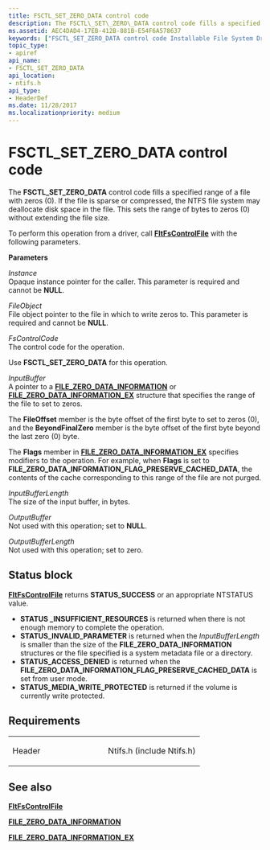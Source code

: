 ```yaml
---
title: FSCTL_SET_ZERO_DATA control code
description: The FSCTL\_SET\_ZERO\_DATA control code fills a specified range of a file with zeros (0).
ms.assetid: AEC4DAD4-17EB-412B-881B-E54F6A578637
keywords: ["FSCTL_SET_ZERO_DATA control code Installable File System Drivers"]
topic_type:
- apiref
api_name:
- FSCTL_SET_ZERO_DATA
api_location:
- ntifs.h
api_type:
- HeaderDef
ms.date: 11/28/2017
ms.localizationpriority: medium
---
```


# FSCTL\_SET\_ZERO\_DATA control code


The **FSCTL\_SET\_ZERO\_DATA** control code fills a specified range of a file with zeros (0). If the file is sparse or compressed, the NTFS file system may deallocate disk space in the file. This sets the range of bytes to zeros (0) without extending the file size.

To perform this operation from a driver, call [**FltFsControlFile**](https://docs.microsoft.com/windows-hardware/drivers/ddi/fltkernel/nf-fltkernel-fltfscontrolfile) with the following parameters.

**Parameters**

<a href="" id="instance"></a>*Instance*  
Opaque instance pointer for the caller. This parameter is required and cannot be **NULL**.

<a href="" id="fileobject"></a>*FileObject*  
File object pointer to the file in which to write zeros to. This parameter is required and cannot be **NULL**.

<a href="" id="fscontrolcode"></a>*FsControlCode*  
The control code for the operation.

Use **FSCTL\_SET\_ZERO\_DATA** for this operation.

<a href="" id="inputbuffer"></a>*InputBuffer*  
A pointer to a [**FILE\_ZERO\_DATA\_INFORMATION**](https://docs.microsoft.com/windows-hardware/drivers/ddi/ntifs/ns-ntifs-_file_zero_data_information) or [**FILE\_ZERO\_DATA\_INFORMATION\_EX**](https://docs.microsoft.com/windows-hardware/drivers/ddi/ntifs/ns-ntifs-_file_zero_data_information_ex) structure that specifies the range of the file to set to zeros.

The **FileOffset** member is the byte offset of the first byte to set to zeros (0), and the **BeyondFinalZero** member is the byte offset of the first byte beyond the last zero (0) byte.

The **Flags** member in [**FILE\_ZERO\_DATA\_INFORMATION\_EX**](https://docs.microsoft.com/windows-hardware/drivers/ddi/ntifs/ns-ntifs-_file_zero_data_information_ex) specifies modifiers to the operation. For example, when **Flags** is set to **FILE\_ZERO\_DATA\_INFORMATION\_FLAG\_PRESERVE\_CACHED\_DATA**, the contents of the cache corresponding to this range of the file are not purged.

<a href="" id="inputbufferlength"></a>*InputBufferLength*  
The size of the input buffer, in bytes.

<a href="" id="outputbuffer"></a>*OutputBuffer*  
Not used with this operation; set to **NULL**.

<a href="" id="outputbufferlength"></a>*OutputBufferLength*  
Not used with this operation; set to zero.

Status block
------------

[**FltFsControlFile**](https://docs.microsoft.com/windows-hardware/drivers/ddi/fltkernel/nf-fltkernel-fltfscontrolfile) returns **STATUS\_SUCCESS** or an appropriate NTSTATUS value.

-   **STATUS \_INSUFFICIENT\_RESOURCES** is returned when there is not enough memory to complete the operation.
-   **STATUS\_INVALID\_PARAMETER** is returned when the *InputBufferLength* is smaller than the size of the **FILE\_ZERO\_DATA\_INFORMATION** structures or the file specified is a system metadata file or a directory.
-   **STATUS\_ACCESS\_DENIED** is returned when the **FILE\_ZERO\_DATA\_INFORMATION\_FLAG\_PRESERVE\_CACHED\_DATA** is set from user mode.
-   **STATUS\_MEDIA\_WRITE\_PROTECTED** is returned if the volume is currently write protected.

Requirements
------------

<table>
<colgroup>
<col width="50%" />
<col width="50%" />
</colgroup>
<tbody>
<tr class="odd">
<td align="left"><p>Header</p></td>
<td align="left">Ntifs.h (include Ntifs.h)</td>
</tr>
</tbody>
</table>

## See also


[**FltFsControlFile**](https://docs.microsoft.com/windows-hardware/drivers/ddi/fltkernel/nf-fltkernel-fltfscontrolfile)

[**FILE\_ZERO\_DATA\_INFORMATION**](https://docs.microsoft.com/windows-hardware/drivers/ddi/ntifs/ns-ntifs-_file_zero_data_information)

[**FILE\_ZERO\_DATA\_INFORMATION\_EX**](https://docs.microsoft.com/windows-hardware/drivers/ddi/ntifs/ns-ntifs-_file_zero_data_information_ex)

 

 






